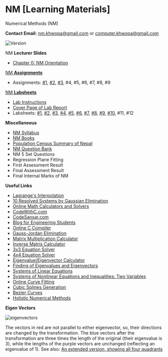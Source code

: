 # NM [Learning Materials]
Numerical Methods (NM)

**Contact Email:** nm.khwopa@gmail.com or computer.khwopa@gmail.com

 ![Version](https://img.shields.io/badge/version-2.0-blue.svg)

NM **Lecturer Slides**
- [Chapter 0: NM Orientation](https://github.com/KCE/NM/blob/master/Ch0_Intro_to_Numerical_Computing.pdf)

[NM **Assignments**](https://github.com/KCE/NM/tree/master/NM_Assignments)
- Assignments: [#1](https://github.com/KCE/NM/blob/master/NM_Assignments/Assignment_1.pdf), [#2](https://github.com/KCE/NM/blob/master/NM_Assignments/Assignment_2.pdf), [#3](https://github.com/KCE/NM/blob/master/NM_Assignments/Assignment_3.pdf), #4, #5, #6, #7, #8, #9

[NM **Labsheets**](https://github.com/KCE/NM/tree/master/NM_Labsheets)
- [Lab Instructions](https://github.com/KCE/NM/blob/master/01_Lab_Instructions.pdf)
- [Cover Page of Lab Report](https://github.com/KCE/NM/blob/master/01_Cover_Page_of_Lab_Report.pdf)
- Labsheets: [#1](https://github.com/KCE/NM/blob/master/NM_Labsheets/Labsheet_1.pdf), [#2](https://github.com/KCE/NM/blob/master/NM_Labsheets/Labsheet_2.pdf), [#3](https://github.com/KCE/NM/blob/master/NM_Labsheets/Labsheet_3.pdf), [#4](https://github.com/KCE/NM/blob/master/NM_Labsheets/Labsheet_4.pdf), [#5](https://github.com/KCE/NM/blob/master/NM_Labsheets/Labsheet_5.pdf), [#6](https://github.com/KCE/NM/blob/master/NM_Labsheets/Labsheet_6.pdf), [#7](https://github.com/KCE/NM/blob/master/NM_Labsheets/Labsheet_7.pdf), [#8](https://github.com/KCE/NM/blob/master/NM_Labsheets/Labsheet_8.pdf), [#9](https://github.com/KCE/NM/blob/master/NM_Labsheets/Labsheet_9.pdf), [#10](https://github.com/KCE/NM/blob/master/NM_Labsheets/Labsheet_10.pdf), #11, #12

**Miscellaneous**
- [NM Syllabus](https://github.com/KCE/NM/blob/master/NM_Syllabus.pdf)
- [NM Books](https://github.com/KCE/NM/issues/1)
- [Population Census Summary of Nepal](https://github.com/KCE/NM/blob/master/Population-Census-Summary-of-Nepal.pdf)
- [NM Question Bank](https://github.com/KCE/NM/tree/master/NM_Qs_Bank)
- NM 5 Set Questions
- Regression Plane Fitting
- First Assessment Result
- Final Assessment Result
- Final Internal Marks of NM

**Useful Links**
- [Lagrange's Interpolation](https://www.geeksforgeeks.org/lagranges-interpolation/)
- [10 Resolved Systems by Gaussian Elimination](https://www.matesfacil.com/english/high/solving-systems-by-Gaussian-Elimination.html)
- [Online Math Calculators and Solvers](https://www.mathportal.org/calculators.php)
- [CodeWithC.com](https://www.codewithc.com/numerical-methods-tutorial/)
- [CodeSansar.com](https://www.codesansar.com/numerical-methods/)
- [Blog for Engineering Students](https://sksth.blogspot.com/2012/08/bisection-method-used-to-find-roots-of.html?view=sidebar)
- [Online C Compiler](https://www.onlinegdb.com/online_c_compiler)
- [Gauss-Jordan Elimination](https://matrix.reshish.com/gauss-jordanElimination.php)
- [Matrix Multiplication Calculator](https://matrix.reshish.com/multiplication.php)
- [Inverse Matrix Calculator](https://matrix.reshish.com/inverse.php)
- [3x3 Equation Solver](http://math.bd.psu.edu/~jpp4/finitemath/3x3solver.html)
- [4x4 Equation Solver](http://math.bd.psu.edu/~jpp4/finitemath/4x4solver.html)
- [Eigenvalue/Eigenvector Calculator](http://comnuan.com/cmnn01002/cmnn01002.php)
- [Finding of Eigenvalues and Eigenvectors](https://matrixcalc.org/en/vectors.html#diagonalize%28%7B%7B2,-1,0%7D,%7B-1,2,-1%7D,%7B0,-1,1%7D%7D%29)
- [Systems of Linear Equations](https://www.mathsisfun.com/algebra/systems-linear-equations.html)
- [Systems of Nonlinear Equations and Inequalities: Two Variables](https://courses.lumenlearning.com/suny-osalgebratrig/chapter/systems-of-nonlinear-equations-and-inequalities-two-variables/)
- [Online Curve Fitting](https://mycurvefit.com/)
- [Cubic Splines Generation](https://tools.timodenk.com/cubic-spline-interpolation)
- [Bezier Curves](https://www.desmos.com/calculator/cahqdxeshd)
- [Holistic Numerical Methods](http://mathforcollege.com/nm/#sthash.vK3WOmm6.dpbs)

**Eigen Vectors**

![eigenvectors](https://user-images.githubusercontent.com/5508421/40819833-ed5d0c14-657c-11e8-8d4b-ee4fbc45e068.gif)

The vectors in red are not parallel to either eigenvector, so, their directions are changed by the transformation. The blue vectors after the transformation are three times the length of the original (their eigenvalue is 3), while the lengths of the purple vectors are unchanged (reflecting an eigenvalue of 1). See also: [An extended version, showing all four quadrants](https://en.wikipedia.org/wiki/File:Eigenvectors-extended.gif)
